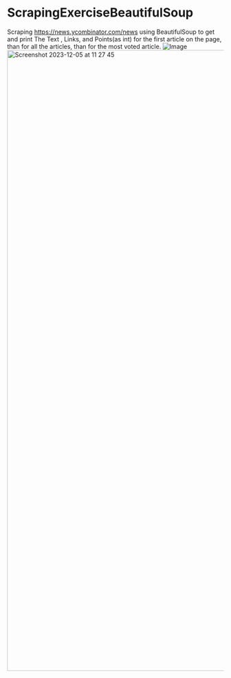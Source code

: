 # ScrapingExerciseBeautifulSoup
Scraping https://news.ycombinator.com/news using BeautifulSoup to get and print
 The Text , Links, and Points(as int)  for the first article on the page,
than for all the articles, than for the most voted article.
![Image](https://github.com/gabrielsorin88/ScrapingExerciseBeautifulSoup/assets/126314730/4f835660-73ce-4e80-bb29-7fd73feee0c2)
<img width="1440" alt="Screenshot 2023-12-05 at 11 27 45" src="https://github.com/gabrielsorin88/ScrapingExerciseBeautifulSoup/assets/126314730/71eb872c-7935-4fe2-ad95-5c21833798e9">
